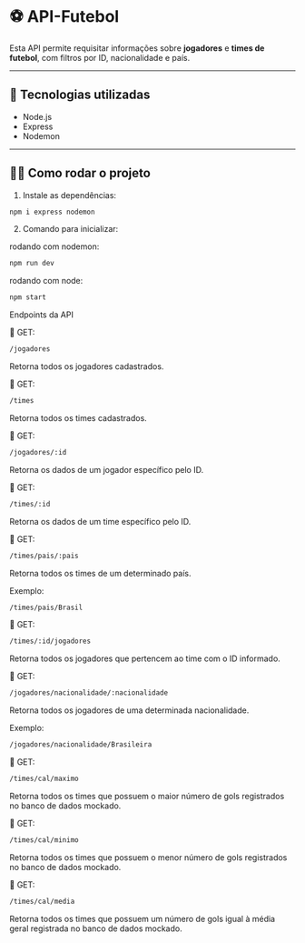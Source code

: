 # ⚽ API-Futebol

Esta API permite requisitar informações sobre **jogadores** e **times de futebol**, com filtros por ID, nacionalidade e país.

---

## 🚀 Tecnologias utilizadas
- Node.js
- Express
- Nodemon

---

## 🧑‍💻 Como rodar o projeto

1. Instale as dependências:
```bash
npm i express nodemon
```
2. Comando para inicializar:

rodando com nodemon:
  ```bash
npm run dev 
```
rodando com node:
```bash
npm start
```
 Endpoints da API
 
 🔹 GET:
```bash
/jogadores
```
Retorna todos os jogadores cadastrados.

🔹 GET:
```bash
/times
```
Retorna todos os times cadastrados.

🔹 GET:
```bash
/jogadores/:id
```
Retorna os dados de um jogador específico pelo ID.

🔹 GET:
```bash
/times/:id
```
Retorna os dados de um time específico pelo ID.

🔹 GET:
```bash
/times/pais/:pais
```
Retorna todos os times de um determinado país.

Exemplo: 
```bash
/times/pais/Brasil
```

🔹 GET:
```bash
/times/:id/jogadores
```
Retorna todos os jogadores que pertencem ao time com o ID informado.

🔹 GET:
```bash
/jogadores/nacionalidade/:nacionalidade
```
Retorna todos os jogadores de uma determinada nacionalidade.

Exemplo:
```bash
/jogadores/nacionalidade/Brasileira
```

🔹 GET:
```bash
/times/cal/maximo
```
Retorna todos os times que possuem o maior número de gols registrados no banco de dados mockado.

🔹 GET:
```bash
/times/cal/minimo
```
Retorna todos os times que possuem o menor número de gols registrados no banco de dados mockado.

🔹 GET:
```bash
/times/cal/media
```
Retorna todos os times que possuem um número de gols igual à média geral registrada no banco de dados mockado.
